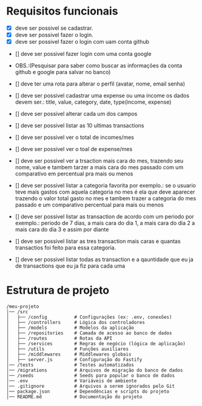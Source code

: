 # Requisitos funcionais

- [x] deve ser possivel se cadastrar.
- [x] deve ser possivel fazer o login. 
- [x] deve ser possivel fazer o login com uam conta github
- [] deve ser possivel fazer login com uma conta google
- OBS.:(Pesquisar para saber como buscar as informações da conta github e google para salvar no banco)

- [] deve ter uma rota para alterar o perfil (avatar, nome, email senha)
- [] deve ser possivel cadastrar uma expense ou uma income os dados devem ser.: title, value, category, date, type(income, expense)
- [] deve ser possivel alterar cada um dos campos

- [] deve ser possivel listar as 10 ultimas transactions
- [] deve ser possivel ver o total de incomes/mes
- [] deve ser possivel ver o toal de expense/mes
- [] deve ser possivel ver a trsaction mais cara do mes, trazendo seu nome, value e tambem tarzer a mais cara do mes passado com um comparativo em percentual pra mais ou menos
- [] deve ser possivel listar a categoria favorita por exemplo.: se o usuario teve mais gastos com aquela categoria no mes é ela que deve aparecer trazendo o valor total gasto no mes e tambem trazer a categoria do mes passado e um comparativo percentual para mais ou menos
- [] deve ser possivel listar as transaction de acordo com um periodo por exemplo.: periodo de 7 dias, a mais cara do dia 1, a mais cara do dia 2 a mais cara do dia 3 e assim por diante
- [] deve ser possivel listar as tres transaction mais caras e quantas transactios foi feito para essa categoria.
- [] deve ser possivel listar todas as transaction e a qauntidade que eu ja de transactions que eu ja fiz para cada uma


# Estrutura de projeto 
```
/meu-projeto
│── /src
│   ├── /config          # Configurações (ex: .env, conexões)
│   ├── /controllers     # Lógica dos controladores
│   ├── /models          # Modelos da aplicação
│   ├── /repositories    # Camada de acesso ao banco de dados
│   ├── /routes          # Rotas da API
│   ├── /services        # Regras de negócio (lógica de aplicação)
│   ├── /utils           # Funções auxiliares
│   ├── /middlewares     # Middlewares globais
│   ├── server.js        # Configuração do Fastify
│── /tests               # Testes automatizados
│── /migrations          # Arquivos de migração do banco de dados
│── /seeds               # Seeds para popular o banco de dados
│── .env                 # Variáveis de ambiente
│── .gitignore           # Arquivos a serem ignorados pelo Git
│── package.json         # Dependências e scripts do projeto
│── README.md            # Documentação do projeto
```
